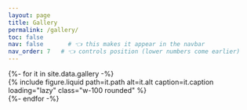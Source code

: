 ```yaml
---
layout: page
title: Gallery
permalink: /gallery/
toc: false
nav: false       # 👈 this makes it appear in the navbar
nav_order: 7   # 👈 controls position (lower numbers come earlier)
---
```


<div class="container px-0">
  <div class="row row-cols-1 row-cols-sm-2 row-cols-md-1 g-1">
    {%- for it in site.data.gallery -%}
      <div class="col">
        {% include figure.liquid
           path=it.path
           alt=it.alt
           caption=it.caption
           loading="lazy"
           class="w-100 rounded"
        %}
      </div>
    {%- endfor -%}
  </div>
</div>
